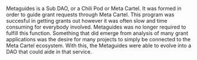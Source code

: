 Metaguides is a Sub DAO, or a Chili Pod or Meta Cartel. It was formed in order to guide grant requests through Meta Cartel. This program was succesful in getting grants out however it was often slow and time consuming for everybody involved. Metaguides was no longer required to fulfill this function. Something that did emerge from analysis of many grant applications was the desire for many projects to simply be connected to the Meta Cartel ecosystem. With this, the Metaguides were able to evolve into a DAO that could aide in that service.
